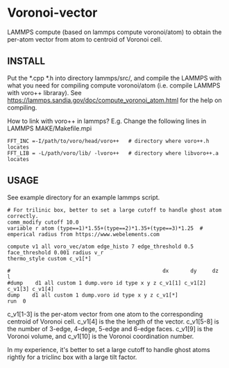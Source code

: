 # Voronoi-vector
LAMMPS compute (based on lammps compute voronoi/atom) to obtain the per-atom vector from atom to centroid of Voronoi cell.

## INSTALL
Put the *.cpp *.h into directory lammps/src/, and compile the LAMMPS with what you need for compiling compute voronoi/atom 
(i.e. compile LAMMPS with voro++ libraray). 
See https://lammps.sandia.gov/doc/compute_voronoi_atom.html for the help on compiling.

How to link with voro++ in lammps?
E.g. Change the following lines in LAMMPS MAKE/Makefile.mpi

```
FFT_INC =-I/path/to/voro/head/voro++   # directory where voro++.h locates
FFT_LIB = -L/path/voro/lib/ -lvoro++   # directory where libvoro++.a locates
```


## USAGE
See example directory for an example lammps script.

```
# For trilinic box, better to set a large cutoff to handle ghost atom correctly.
comm_modify cutoff 10.0
variable r atom (type==1)*1.55+(type==2)*1.35+(type==3)*1.25  # emperical radius from https://www.webelements.com

compute v1 all voro_vec/atom edge_histo 7 edge_threshold 0.5 face_threshold 0.001 radius v_r
thermo_style custom c_v1[*]

#                                                 dx       dy     dz     l
#dump    d1 all custom 1 dump.voro id type x y z c_v1[1] c_v1[2] c_v1[3] c_v1[4] 
dump    d1 all custom 1 dump.voro id type x y z c_v1[*]
run  0
```

c_v1[1-3] is the per-atom vector from one atom to the corresponding centroid of Voronoi cell.
c_v1[4] is the the length of the vector.
c_v1[5-8] is the number of 3-edge, 4-dege, 5-edge and 6-edge faces.
c_v1[9] is the Voronoi volume, and c_v1[10] is the Voronoi coordination number.


In my experience, it's better to set a large cutoff to handle ghost atoms rightly for a triclinc box with a
large tilt factor. 
